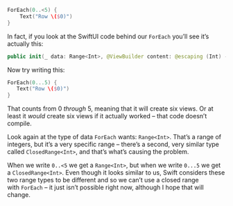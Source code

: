 ```swift
ForEach(0..<5) {
    Text("Row \($0)")
}
```

In fact, if you look at the SwiftUI code behind our `ForEach` you’ll see it’s actually this:
```swift
public init(_ data: Range<Int>, @ViewBuilder content: @escaping (Int) -> Content)
```

Now try writing this:
```swift
ForEach(0...5) {
   Text("Row \($0)")
}
```

That counts from 0 _through_ 5, meaning that it will create six views. Or at least it _would_ create six views if it actually worked – that code doesn’t compile.

Look again at the type of data `ForEach` wants: `Range<Int>`. That’s a range of integers, but it’s a very specific range – there’s a second, very similar type called `ClosedRange<Int>`, and that’s what’s causing the problem.

When we write `0..<5` we get a `Range<Int>`, but when we write `0...5` we get a `ClosedRange<Int>`. Even though it looks similar to us, Swift considers these two range types to be different and so we can’t use a closed range with `ForEach` – it just isn’t possible right now, although I hope that will change.

